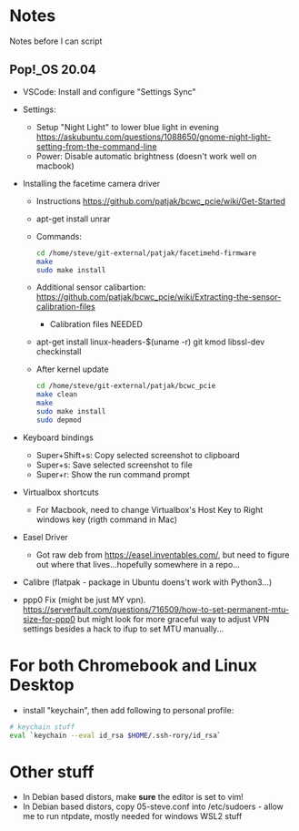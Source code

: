 # Notes

Notes before I can script

## Pop!_OS 20.04

* VSCode: Install and configure "Settings Sync"
* Settings: 
  * Setup "Night Light" to lower blue light in evening <https://askubuntu.com/questions/1088650/gnome-night-light-setting-from-the-command-line>
  * Power: Disable automatic brightness (doesn't work well on macbook)
* Installing the facetime camera driver
  * Instructions https://github.com/patjak/bcwc_pcie/wiki/Get-Started
  * apt-get install unrar
  * Commands:

    ```sh
    cd /home/steve/git-external/patjak/facetimehd-firmware
    make
    sudo make install
    ```

  * Additional sensor calibartion: https://github.com/patjak/bcwc_pcie/wiki/Extracting-the-sensor-calibration-files
    * Calibration files NEEDED
  * apt-get install linux-headers-$(uname -r) git kmod libssl-dev checkinstall
  * After kernel update

    ```sh
    cd /home/steve/git-external/patjak/bcwc_pcie
    make clean
    make
    sudo make install
    sudo depmod
    ```

* Keyboard bindings 
  * Super+Shift+s: Copy selected screenshot to clipboard
  * Super+s: Save selected screenshot to file
  * Super+r: Show the run command prompt
* Virtualbox shortcuts
  * For Macbook, need to change Virtualbox's Host Key to Right windows key (rigth command in Mac)
* Easel Driver
  * Got raw deb from <https://easel.inventables.com/>, but need to figure out where that lives...hopefully somewhere in a repo...
* Calibre (flatpak - package in Ubuntu doens't work with Python3...)
* ppp0 Fix (might be just MY vpn).  <https://serverfault.com/questions/716509/how-to-set-permanent-mtu-size-for-ppp0> but might look for more graceful way to adjust VPN settings besides a hack to ifup to set MTU manually...

# For both Chromebook and Linux Desktop

* install "keychain", then add following to personal profile:
```sh
# keychain stuff
eval `keychain --eval id_rsa $HOME/.ssh-rory/id_rsa`
```
# Other stuff

* In Debian based distors, make **sure** the editor is set to vim!
* In Debian based distors, copy 05-steve.conf into /etc/sudoers - allow me to run ntpdate, mostly needed for windows
WSL2 stuff
